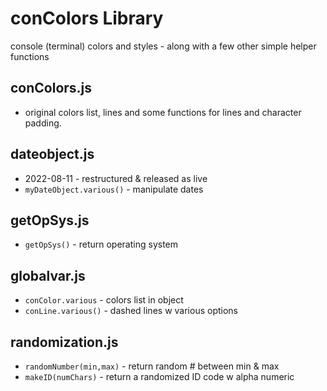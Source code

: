 # conColors Library
console (terminal) colors and styles - along with a few other simple helper functions


## conColors.js  
 - original colors list, lines and some functions for lines and character padding.

## dateobject.js
 - 2022-08-11 - restructured & released as live
 - ```myDateObject.various()``` - manipulate dates

 ## getOpSys.js  
 - ```getOpSys()``` - return operating system

 ## globalvar.js
  - ```conColor.various``` - colors list in object
  - ```conLine.various()``` - dashed lines w various options


## randomization.js  
 - ```randomNumber(min,max)``` - return random # between min & max
 - ```makeID(numChars)``` - return a randomized ID code w alpha numeric